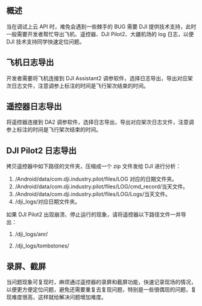 ## 概述

当在调试上云 API 时，难免会遇到一些棘手的 BUG 需要 DJI 提供技术支持，此时一般需要开发者帮忙导出飞机、遥控器、DJI Pilot2、大疆机场的 log 日志，以便 DJI 技术支持同学快速定位问题。

## 飞机日志导出

开发者需要将飞机连接到 DJI Assistant2 调参软件，选择日志导出，导出对应架次日志文件，注意调参上标注的时间是飞行架次结束的时间。

## 遥控器日志导出

将遥控器连接到 DA2 调参软件，选择日志导出，导出对应架次日志文件，注意调参上标注的时间是飞行架次结束的时间。

## DJI Pilot2 日志导出

拷贝遥控器中如下路径的文件夹，压缩成一个 zip 文件发给 DJI 进行分析：

1. /Android/data/com.dji.industry.pilot/files/LOG 对应的日期文件夹。
2. /Android/data/com.dji.industry.pilot/files/LOG/cmd_record/当天文件。
3. /Android/data/com.dji.industry.pilot/files/LOG/Logs/当天文件。
4. /dji_logs/对应日期文件夹。

如果 DJI Pilot2 出现崩溃、停止运行的现象，请将遥控器以下路径文件一并导出：

1. /dji_logs/anr/

2. /dji_logs/tombstones/

## 录屏、截屏

当问题现象可复现时，麻烦通过遥控器的录屏和截屏功能，快速记录现场的情况，以便更方便定位问题，避免还需要重复去复现问题，特别是一些很偶现的问题，复现难度很高，这样就给解决问题增加难度。
